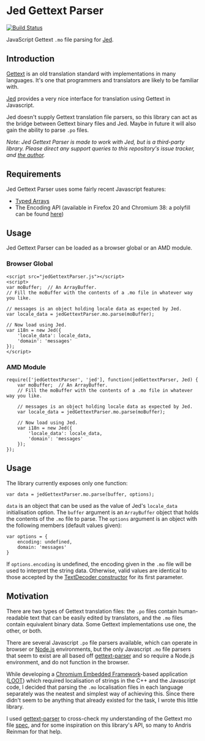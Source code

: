 Jed Gettext Parser
==================

[![Build Status](https://travis-ci.org/WrinklyNinja/jed-gettext-parser.svg)](https://travis-ci.org/WrinklyNinja/jed-gettext-parser)

JavaScript Gettext `.mo` file parsing for [Jed](https://github.com/slexaxton/Jed/).

## Introduction

[Gettext](https://www.gnu.org/software/gettext/) is an old translation standard with implementations in many languages. It's one that programmers and translators are likely to be familiar with.

[Jed](https://github.com/slexaxton/Jed/) provides a very nice interface for translation using Gettext in Javascript.

Jed doesn't supply Gettext translation file parsers, so this library can act as the bridge between Gettext binary files and Jed. Maybe in future it will also gain the ability to parse `.po` files.

*Note: Jed Gettext Parser is made to work with Jed, but is a third-party library. Please direct any support queries to this repository's issue tracker, and [the author](https://github.com/WrinklyNinja).*

## Requirements

Jed Gettext Parser uses some fairly recent Javascript features:

* [Typed Arrays](http://caniuse.com/#feat=typedarrays)
* The Encoding API (available in Firefox 20 and Chromium 38: a polyfill can be found [here](https://github.com/inexorabletash/text-encoding))

## Usage

Jed Gettext Parser can be loaded as a browser global or an AMD module.

### Browser Global

```
<script src="jedGettextParser.js"></script>
<script>
var moBuffer;  // An ArrayBuffer.
// Fill the moBuffer with the contents of a .mo file in whatever way you like.

// messages is an object holding locale data as expected by Jed.
var locale_data = jedGettextParser.mo.parse(moBuffer);

// Now load using Jed.
var i18n = new Jed({
    'locale_data': locale_data,
    'domain': 'messages'
});
</script>
```

### AMD Module

```
require(['jedGettextParser', 'jed'], function(jedGettextParser, Jed) {
    var moBuffer;  // An ArrayBuffer.
    // Fill the moBuffer with the contents of a .mo file in whatever way you like.

    // messages is an object holding locale data as expected by Jed.
    var locale_data = jedGettextParser.mo.parse(moBuffer);

    // Now load using Jed.
    var i18n = new Jed({
        'locale_data': locale_data,
        'domain': 'messages'
    });
});
```

## Usage

The library currently exposes only one function:

```
var data = jedGettextParser.mo.parse(buffer, options);
```

`data` is an object that can be used as the value of Jed's `locale_data` initialisation option. The `buffer` argument is an `ArrayBuffer` object that holds the contents of the `.mo` file to parse. The `options` argument is an object with the following members (default values given):

```
var options = {
    encoding: undefined,
    domain: 'messages'
}
```

If `options.encoding` is undefined, the encoding given in the `.mo` file will be used to interpret the string data. Otherwise, valid values are identical to those accepted by the [TextDecoder constructor](https://developer.mozilla.org/en-US/docs/Web/API/TextDecoder.TextDecoder#Parameters) for its first parameter.

## Motivation

There are two types of Gettext translation files: the `.po` files contain human-readable text that can be easily edited by translators, and the `.mo` files contain equivalent binary data. Some Gettext implementations use one, the other, or both.

There are several Javascript `.po` file parsers available, which can operate in browser or [Node.js](http://nodejs.org/) environments, but the only Javascript `.mo` file parsers that seem to exist are all based off [gettext-parser](https://github.com/andris9/gettext-parser) and so require a Node.js environment, and do not function in the browser.

While developing a [Chromium Embedded Framework](https://code.google.com/p/chromiumembedded)-based application ([LOOT](github.com/loot/loot)) which required localisation of strings in the C++ and the Javascript code, I decided that parsing the `.mo` localisation files in each language separately was the neatest and simplest way of achieving this. Since there didn't seem to be anything that already existed for the task, I wrote this little library.

I used [gettext-parser](https://github.com/andris9/gettext-parser) to cross-check my understanding of the Gettext mo file [spec](https://www.gnu.org/software/gettext/manual/html_node/MO-Files.html), and for some inspiration on this library's API, so many to Andris Reinman for that help.
